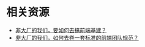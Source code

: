 # 相关资源

- [非大厂的我们，要如何去搞前端基建？](https://juejin.cn/post/7144881028661723167)
- [非大厂的我们，如何去卷一套标准的前端团队规范？](https://juejin.cn/post/7151983972828839943)
